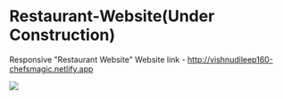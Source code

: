 # Restaurant-Website(Under Construction)
Responsive "Restaurant Website"
Website link - http://vishnudileep160-chefsmagic.netlify.app

<img src="/Restaurant Website.png">
